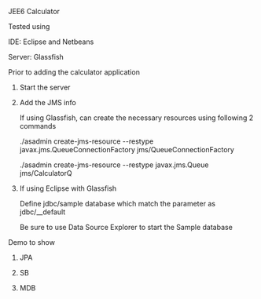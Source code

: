 JEE6 Calculator

Tested using

  IDE:  Eclipse and Netbeans

  Server:  Glassfish

Prior to adding the calculator application

1) Start the server

2) Add the JMS info

    If using Glassfish, can create the necessary resources using following 2 commands

    ./asadmin create-jms-resource --restype javax.jms.QueueConnectionFactory jms/QueueConnectionFactory

    ./asadmin create-jms-resource --restype javax.jms.Queue jms/CalculatorQ

3)  If using Eclipse with Glassfish

    Define jdbc/sample database which match the parameter as jdbc/__default

    Be sure to use Data Source Explorer to start the Sample database


Demo to show

1)  JPA

2)  SB

3)  MDB



